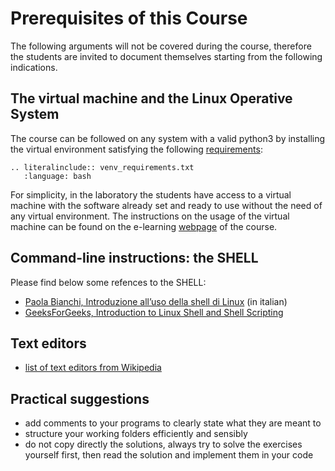 # Prerequisites of this Course

The following arguments will not be covered during the course, 
therefore the students are invited to document themselves starting from the following indications.

## The virtual machine and the Linux Operative System

The course can be followed on any system with a valid python3 by installing the virtual environment satisfying the following [requirements](venv_requirements.txt):
```{eval-rst}
.. literalinclude:: venv_requirements.txt
   :language: bash
```

For simplicity, in the laboratory the students have access to a virtual machine with the software already set and ready to use without the need of any virtual environment.
The instructions on the usage of the virtual machine can be found on the e-learning [webpage](https://elearning.unimib.it) of the course.

## Command-line instructions: the SHELL

Please find below some refences to the SHELL:
  * [Paola Bianchi, Introduzione all’uso della shell di Linux](http://marra.di.unimi.it/prog1/lab/docs/lezioni/DispenseShell_11III14.pdf) (in italian)
  * [GeeksForGeeks, Introduction to Linux Shell and Shell Scripting](https://www.geeksforgeeks.org/introduction-linux-shell-shell-scripting/)

## Text editors

  * [list of text editors from Wikipedia](https://en.wikipedia.org/wiki/Comparison_of_text_editors)

## Practical suggestions

  * add comments to your programs to clearly state what they are meant to
  * structure your working folders efficiently and sensibly
  * do not copy directly the solutions, always try to solve the exercises yourself first, then read the solution and implement them in your code